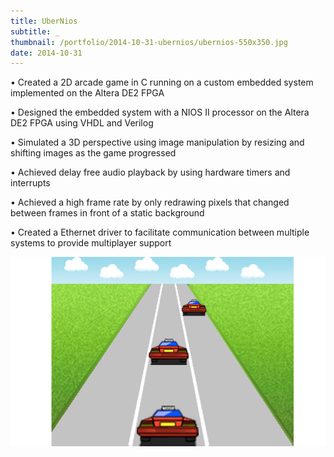 ```yaml
---
title: UberNios
subtitle: _
thumbnail: /portfolio/2014-10-31-ubernios/ubernios-550x350.jpg
date: 2014-10-31
---
```


• Created a 2D arcade game in C running on a custom embedded system implemented on the Altera DE2 FPGA

• Designed the embedded system with a NIOS II processor on the Altera DE2 FPGA using VHDL and Verilog

• Simulated a 3D perspective using image manipulation by resizing and shifting images as the game progressed

• Achieved delay free audio playback by using hardware timers and interrupts

• Achieved a high frame rate by only redrawing pixels that changed between frames in front of a static background

• Created a Ethernet driver to facilitate communication between multiple systems to provide multiplayer support

<img class="img-responsive" src="/img/projects/ubernios-post-0.png" alt="UberNIOS">